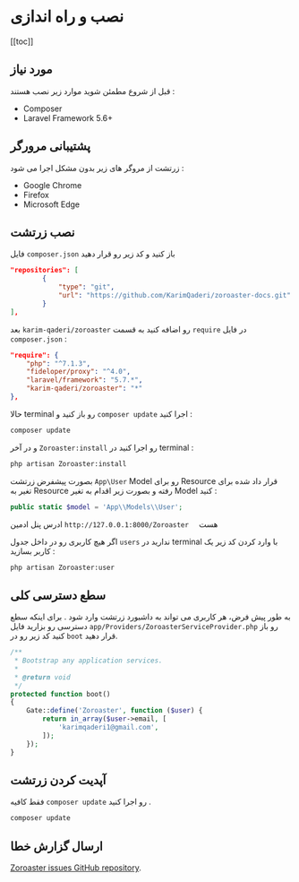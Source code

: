 # نصب و راه اندازی 

[[toc]]

## مورد نیاز 

قبل از شروع مطمئن شوید موارد زیر نصب هستند :

-   Composer
-   Laravel Framework 5.6+

## پشتیبانی مرورگر 

زرتشت از مروگر های زیر بدون مشکل اجرا می شود :

-   Google Chrome
-   Firefox
-   Microsoft Edge

## نصب زرتشت 

 فایل `composer.json` باز کنید و کد زیر رو قرار دهید

```json
"repositories": [
        {
            "type": "git",
            "url": "https://github.com/KarimQaderi/zoroaster-docs.git"
        }
],
```

بعد `karim-qaderi/zoroaster` رو اضافه کنید به قسمت `require` در فایل `composer.json` : ‍‍‍‍‍‍

```json
"require": {
    "php": "^7.1.3",
    "fideloper/proxy": "^4.0",
    "laravel/framework": "5.7.*",
    "karim-qaderi/zoroaster": "*"
},
```

 حالا terminal رو باز کنید و `composer update` اجرا کنید :

```bash
composer update
```
و در آخر  `Zoroaster:install` رو اجرا کنید در terminal :

```bash
php artisan Zoroaster:install
```

بصورت پیشفرض زرتشت  `App\User` Model رو برای Resource قرار داد شده برای تغیر به Resource رفته و بصورت زیر اقدام به تغیر Model کنید :

```php
public static $model = 'App\\Models\\User';
```

ادرس پنل ادمین `http://127.0.0.1:8000/Zoroaster  ` هست


اگر هیچ کاربری رو در داخل جدول `users` ندارید در terminal با وارد کردن کد زیر یک کاربر بسازید :

```bash
php artisan Zoroaster:user
```

## سطع دسترسی کلی 

به طور پیش فرض، هر کاربری می تواند به داشبورد زرتشت وارد شود .
برای اینکه سطع دسترسی رو بزارید فایل `app/Providers/ZoroasterServiceProvider.php` رو باز کنید کد زیر رو در `boot` قرار دهید. 

```php
/**
 * Bootstrap any application services.
 *
 * @return void
 */
protected function boot()
{
    Gate::define('Zoroaster', function ($user) {
        return in_array($user->email, [
            'karimqaderi1@gmail.com',
        ]);
    });
}
```

##  آپدیت کردن زرتشت 

فقط کافیه `composer update` رو اجرا کنید .

```bash
composer update
```

## ارسال گزارش خطا 

 [Zoroaster issues GitHub repository](https://github.com/KarimQaderi/zoroaster-docs/issues).
